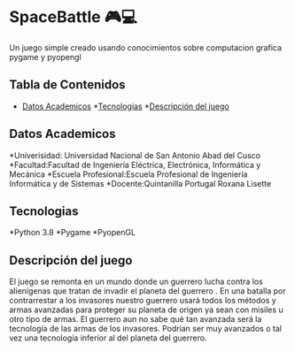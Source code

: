  # SpaceBattle :video_game::computer:

Un juego simple creado usando conocimientos sobre computacion grafica pygame y pyopengl
## Tabla de Contenidos
* [Datos Academicos](#detalles)
*[Tecnologias](#tecnologias)
*[Descripción del juego](#descripcion)

## Datos Academicos
*Univerisidad: Universidad Nacional de San Antonio Abad del Cusco
*Facultad:Facultad de Ingeniería Eléctrica, Electrónica, Informática y Mecánica
*Escuela Profesional:Escuela Profesional de Ingeniería Informática y de Sistemas 
*Docente:Quintanilla Portugal Roxana Lisette
## Tecnologias
*Python 3.8
*Pygame
*PyopenGL
## Descripción del juego
El juego se remonta en un mundo donde un guerrero lucha contra los alienígenas que tratan de invadir el planeta del guerrero . En una batalla por contrarrestar a los invasores nuestro guerrero usará todos los métodos y armas avanzadas para proteger su planeta de origen ya sean con misiles u otro tipo de armas.
El guerrero aun no sabe qué tan avanzada será la tecnología de las armas de los invasores. Podrían ser muy avanzados o tal vez una tecnología inferior al del planeta del guerrero.

